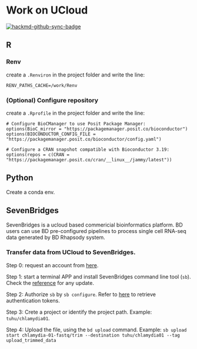 # Work on UCloud

[![hackmd-github-sync-badge](https://hackmd.io/p9SWqERxT7e6C1Dj3TkdgQ/badge)](https://hackmd.io/p9SWqERxT7e6C1Dj3TkdgQ)


## R 

### Renv

create a `.Renviron` in the project folder and write the line:

```
RENV_PATHS_CACHE=/work/Renv
```

### (Optional) Configure repository

create a `.Rprofile` in the project folder and write the line:

```
# Configure BioCManager to use Posit Package Manager:
options(BioC_mirror = "https://packagemanager.posit.co/bioconductor")
options(BIOCONDUCTOR_CONFIG_FILE = "https://packagemanager.posit.co/bioconductor/config.yaml")

# Configure a CRAN snapshot compatible with Bioconductor 3.19:
options(repos = c(CRAN = "https://packagemanager.posit.co/cran/__linux__/jammy/latest"))
```

## Python

Create a conda env.

## SevenBridges

SevenBridges is a ucloud based commericial bioinformatics platform. BD users can use BD pre-configured pipelines to process single cell RNA-seq data generated by BD Rhapsody system.

### Transfer data from UCloud to SevenBridges.

Step 0: request an account from [here](https://velsera.com/bd-rhapsody).

Step 1: start a terminal APP and install SevenBridges command line tool (`sb`). Check the [reference](https://docs.sevenbridges.com/docs/command-line-interface) for any update.

Step 2: Authorize `sb` by `sb configure`. Refer to [here](https://docs.sevenbridges.com/docs/command-line-interface#configure-credentials) to retrieve authentication tokens.

Step 3: Crete a project or identify the project path. Example: `tuhu/chlamydia01`.

Step 4: Upload the file, using the `bd upload` command. Example: `sb upload start chlamydia-01-fastq/trim --destination tuhu/chlamydia01 --tag upload_trimmed_data`
